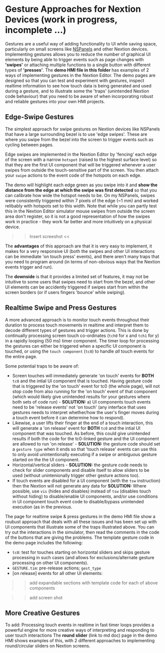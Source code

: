 # Gesture Approaches for Nextion Devices (work in progress, incomplete ...)

Gestures are a useful way of adding functionality to UI while saving space, particularly on small screens like [NSPanels](https://community.home-assistant.io/t/sonoff-nspanel-smart-scene-wall-switch-by-itead-coming-soon-on-kickstarter/332962) and other Nextion devices.   Implementing gestures allows you to reduce the number of graphical UI elements by being able to trigger events such as page changes with **'swipes'** or attaching multiple functions to a single button with different types of **'presses'**.  The **demo HMI file in this folder** has examples of 2 ways of implementing gestures in the Nextion Editor.  The demo pages are designed so that you can test and experiment with gestures, inspect realtime information to see how touch data is being generated and used during a gesture, and to illustrate some the 'traps' (unintended Nextion code behaviour) that you need to be aware of when incorporating robust and reliable gestures into your own HMI projects. 

## Edge-Swipe Gestures
The simplest approach for swipe gestures on Nextion devices like NSPanels that have a large surrounding bezel is to use 'edge swipes'.  These are where you swipe from the bezel into the screen to trigger events such as cycling between pages.

Edge swipes are implemented in the Nextion Editor by 'fencing' each edge of the screen with a narrow `hotspot` (raised to the highest surface level) so that they are the first UI component that will be triggered whenever a user swipes from outside the touch-sensitive part of the screen.  You then attach your `swipe` actions to the event code of the hotspots on each edge.

The demo  will highlight each edge green as you swipe into it and **show the distance from the edge at which the swipe was first detected** so that you can calibrate how wide the hotspot needs to be.  On my NSPanels, swipes were consistently triggered within 7 pixels of the edge (~1 mm) and worked relibably with hotspots set to this width.  Note that while you can partly test this in the Nextion Editor simulator mouse swipes from outside the screen area don't register, so it is not a good representation of how the swipes work in practice - they work far better and more intuitively on a physical device.

>> Insert screeshot <<

The **advantages** of this approach are that it is very easy to implement, it makes for a very responsive UI (both the swipes and other UI interactions can be immediate 'on touch press' events), and there aren't many traps that you need to program around (in terms of non-obvious ways that the Nextion events trigger and run).

The **downside** is that it provides a limited set of features, it may not be intuitive to some users that swipes need to start from the bezel, and other UI elements can be accidently triggered if swipes start from within the screen borders (or if users fingers 'bounce' while swiping).



## Realtime Swipe and Press Gestures
A more advanced approach is to monitor touch events throughout their duration to process touch movements in realtime and interpret them to decode different types of gestures and trigger actions.  This is done by continually processing screen touch co-ordinates (`tch0` for x and `tch1` for y) in a rapidly looping (50 ms) timer component.  The timer loop for processing the gestures can either be triggered when a specific UI component is touched, or using the `touch component` (`tc0`) to handle _all_ touch events for the entire page.

Some potential traps to be aware of:

* Screen touches will immediately generate 'on touch' events for **BOTH** `tc0` and the intial UI component that is touched.  Having gesture code that is triggered by the 'on touch' event for tc0 (the whole page), will not stop code from also running for the 'on touch' event of that component (which would likely give unintended results for your gestures where both sets of code run) - **SOLUTION:** a) UI components touch events need to be 'release events' not 'on touch' (any interface that uses gestures needs to interpret whether/how the user's finger moves during a touch event before it can determine how to respond). 
* Likewise, a user lifts their finger at the end of a touch interaction, this will generate a 'on release' event for **BOTH** `tc0` and the intial UI component that was touched.  As before, this could give unintended results if both the code for the tc0-linked gesture and the UI component are allowed to run 'on release' - **SOLUTION:** the gesture code should set a `gesture type` when it ends so that 'touch release' events can use this to only avoid unintentionally executing if a swipe or ambiguous gesture started on the the UI component.
* Horizontal/vertical sliders - **SOLUTION:** the gesture code needs to check for slider components and disable itself to allow sliders to be used (without unintenionally trigger other gesture actions too).
* If touch events are disabled for a UI component (with the `tsw` instruction) then the Nextion will not generate any data for **SOLUTION:**  Where possible, use `vis` (hides and disables) instead of `tsw` (disables touch without hiding) to disable/enable UI components, and/or use conditions in UI component touch event code to disable/bypass unintended execution (as in the previous.

The page for realtime swipe & press gestures in the demo HMI file show a roubust approach that deals with all these issues and has been set up with UI components that illustrate some of the traps illustrated above.  You can try out the interactions in the simulator, then read the comments in the code of the buttons that are giving the problems.  The template gesture code in the demo page includes the following:
* `tc0`: test for touches starting on horizontal sliders and skips gesture processing in such cases (and allows for exclusions/alternate gesture processing on other UI components).
* `GESTURE.tim`: pre-release actions; `gest_type`
* [on release] events for all other UI elements:

>> add expandable sections with template code for each of above components

>> add screen shot

## More Creative Gestures
To add:
Processing touch events in realtime in fast timer loops provides a powerful engine for more creative ways of interpreting and responding to user touch interactions
The **round slider** (link to md doc) page in the demo HMI shows examples of this, with 2 different approaches to implementing round/circular sliders on Nextion screens.
